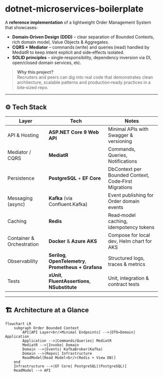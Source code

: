 # dotnet‑microservices‑boilerplate

A **reference implementation** of a lightweight Order Management System that showcases:

* **Domain‑Driven Design (DDD)** – clear separation of Bounded Contexts, rich domain model, Value Objects & Aggregates.  
* **CQRS + Mediator** – commands (write) and queries (read) handled by MediatR to keep intent explicit and side‑effects isolated.  
* **SOLID principles** – single‑responsibility, dependency inversion via DI, open/closed domain services, etc.

> **Why this project?**  
> Recruiters and peers can dig into real code that demonstrates clean architecture, scalable patterns and production‑ready practices in a bite‑sized repo.

---

## ⚙️ Tech Stack

| Layer | Tech | Notes |
|-------|------|-------|
| API & Hosting | **ASP.NET Core 9 Web API** | Minimal APIs with Swagger & versioning |
| Mediator / CQRS | **MediatR** | Commands, Queries, Notifications |
| Persistence | **PostgreSQL** + **EF Core** | DbContext per Bounded Context, Code‑First Migrations |
| Messaging (async) | **Kafka** (via Confluent.Kafka) | Event publishing for Order domain events |
| Caching | **Redis** | Read‑model caching, idempotency tokens |
| Container & Orchestration | **Docker** & **Azure AKS** | Compose for local dev, Helm chart for AKS |
| Observability | **Serilog**, **OpenTelemetry**, **Prometheus + Grafana** | Structured logs, traces & metrics |
| Tests | **xUnit**, **FluentAssertions**, **NSubstitute** | Unit, integration & contract tests |

---

## 🏗️ Architecture at a Glance

```mermaid
flowchart LR
    subgraph Order Bounded Context
        API[API Layer<br/>Minimal Endpoints] -->|DTO↔Domain| Application
        Application -->|Commands/Queries| MediatR
        MediatR -->|Invoke| Domain
        Domain -->|Events| KafkaBroker(Kafka)
        Domain -->|Repos| Infrastructure
        ReadModel[Read Model<br/>(Redis + View DB)]
    end
    Infrastructure -->|EF Core| PostgreSQL[(PostgreSQL)]
    ReadModel --> API
